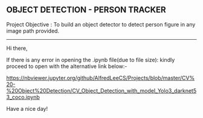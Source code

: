 ## OBJECT DETECTION - PERSON TRACKER 

Project Objective : To build an object detector to detect person figure in any image path provided.


--------------------------------------------------------------------------------------

Hi there,

If there is any error in opening the .ipynb file(due to file size): kindly proceed to open with the alternative link below:-

https://nbviewer.jupyter.org/github/AlfredLeeCS/Projects/blob/master/CV%20-%20Object%20Detection/CV_Object_Detection_with_model_Yolo3_darknet53_coco.ipynb


Have a nice day!
